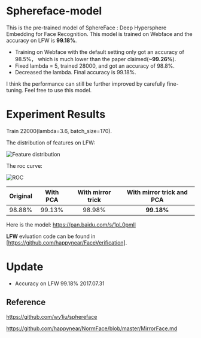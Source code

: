 # Sphereface-model
This is the pre-trained model of SphereFace : Deep Hypersphere Embedding for Face Recognition.
This model is trained on Webface and the accuracy on LFW is **99.18%**. 
- Training on Webface with the default setting only got an accuracy of 98.5%， which is much lower than the paper claimed(**~99.26%**). 
- Fixed lambda = 5, trained 28000, and got an accuracy of 98.8%.
- Decreased the lambda. Final accuracy is 99.18%.

I think the performance can still be further improved by carefully fine-tuning. Feel free to use this model.
# Experiment Results
Train 22000(lambda=3.6, batch_size=170).

The distribution of features on LFW:

![Feature distribution](https://github.com/goodluckcwl/Sphereface-model/raw/master/hist-cos.jpg)

The roc curve:

![ROC](https://github.com/goodluckcwl/Sphereface-model/raw/master/roc.jpg)

|Original | With PCA | With mirror trick| With mirror trick and PCA |
|:---------:|:---------:|:---------------:|:-----------------:|
| 98.88%  |  99.13%   |    98.98%       |**99.18%**           |

Here is the model:   https://pan.baidu.com/s/1pL0pmll

**LFW** evluation code can be found in [https://github.com/happynear/FaceVerification]. 

# Update
- Accuracy on LFW 99.18%  2017.07.31

## Reference
https://github.com/wy1iu/sphereface

https://github.com/happynear/NormFace/blob/master/MirrorFace.md
